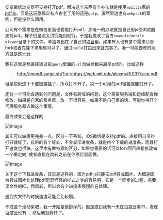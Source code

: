 安卓微信浏览器不支持打开pdf。解决这个东西有个办法就是使用`mozilla`家的[pdf.js](https://github.com/search?q=pdf+reader&type=Repositories)。但是这玩意属实有点古老了用的还是`gulp`。虽然里边也有`webpack`的案例，但是没什么卵用。

公司有个需求是在微信里面也要能打开pdf，那唯一的办法就是自己用js使浏览器支持pdf。样子倒是没太讲究能用就行，于是我魔改了官方`example/mobile-viewer`目录下的文件。单独导出在了自己的[项目](https://github.com/yuxino/mobile-pdf-viewer)里。如果有人也有这个需求尽管fork或者克隆下来用就可以了，通过`build`打包出来就完事了。唯一可能要改的地方就是这[一行](https://github.com/yuxino/mobile-pdf-viewer/blob/master/src/index.js#L18)

我在这里是想直接通过把`query`里面的`url`当做参数来展示pdf的。比如这样

> http://mqpdf.surge.sh/?url=https://web.mit.edu/alexmv/6.037/sicp.pdf

但是貌似这个下载链接挂了，所以打不开了。换一个可用的pdf链接就能打开了。

还有一个可能会遇到的问题是，文件有跨域的问题，这个需要服务端和运维配合你修改，如果是自家的服务器，改一下很容易，如果不是自己家的话，可能你得开个代理服务器去做这个事情。

最终效果会是这样的

![image](https://user-images.githubusercontent.com/12481935/84011650-fea44600-a9a8-11ea-87ed-a50d0f11b4a4.png)


其实可以做得更完美一点，区分一下系统，iOS微信是支持pdf的。直接用自带的打开就好了，自带的有个好处，不会显示进度条，就是内个下载的进度条。而且打开速度也很快。这里木有做特意的区分，如果你需要的话可以fork项目直接修改做一个重定向, 或者直接在跳转之前在你项目里面做。

![image](https://user-images.githubusercontent.com/12481935/84011841-46c36880-a9a9-11ea-8665-756c66d928e9.png)

关于这个下载进度条，其实是这样的，因为pdf.js只能把pdf转成图片，大概是因为转成图片比处理pdf奇奇怪怪的样式之类的容易吧，它是一个同步的过程，需要读文件的IO，然后转，所以会有个进度条慢慢的在处理。

遇到大文件的时候速度可能会比较慢。

不过这个滚动条吧，我一开始是很排斥的，但是直到我有一天在百度云看书，发现百度云也有 ... 然后我就释怀了。
